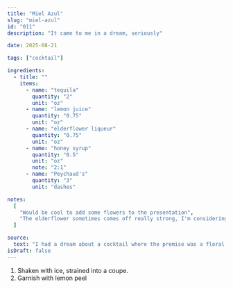 ```yaml
---
title: "Miel Azul"
slug: "miel-azul"
id: "011"
description: "It came to me in a dream, seriously"

date: 2025-08-21

tags: ["cocktail"]

ingredients:
  - title: ""
    items:
      - name: "tequila"
        quantity: "2"
        unit: "oz"
      - name: "lemon juice"
        quantity: "0.75"
        unit: "oz"
      - name: "elderflower liqueur"
        quantity: "0.75"
        unit: "oz"
      - name: "honey syrup"
        quantity: "0.5"
        unit: "oz"
        note: "2:1"
      - name: "Peychaud's"
        quantity: "3"
        unit: "dashes"

notes:
  [
    "Would be cool to add some flowers to the presentation",
    "The elderflower sometimes comes off really strong, I'm considering going down to 0.5 oz",
  ]

source:
  text: "I had a dream about a cocktail where the premise was a floral tequila drink. I imagined a wildflower field next to agave rows in the town of Tequila."
isDraft: false
---
```


1. Shaken with ice, strained into a coupe.
2. Garnish with lemon peel
